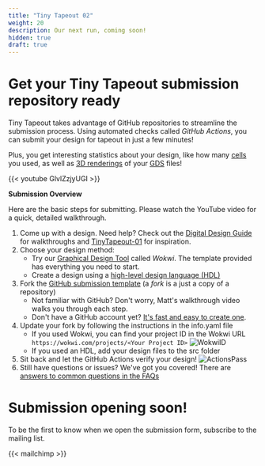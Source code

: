 ```yaml
---
title: "Tiny Tapeout 02"
weight: 20
description: Our next run, coming soon!
hidden: true
draft: true
---
```


# Get your Tiny Tapeout submission repository ready
Tiny Tapeout takes advantage of GitHub repositories to streamline the submission process. Using automated checks called *GitHub Actions*, you can submit your design for tapeout in just a few minutes! 

Plus, you get interesting statistics about your design, like how many [cells](https://www.zerotoasiccourse.com/terminology/standardcell/) you used, as well as [3D renderings](https://www.zerotoasiccourse.com/post/3drendering/) of your [GDS](https://www.zerotoasiccourse.com/terminology/gds2/) files!

{{< youtube GlvlZzjyUGI >}}

**Submission Overview**

Here are the basic steps for submitting. Please watch the YouTube video for a quick, detailed walkthrough.

1. Come up with a design. Need help? Check out the [Digital Design Guide](/digital_design/) for walkthroughs and [TinyTapeout-01](/runs/tt01/) for inspiration.
2. Choose your design method:
    * Try our [Graphical Design Tool](/digital_design/wokwi/) called *Wokwi*. The template provided has everything you need to start.
    * Create a design using a [high-level design language (HDL)](/hdl/)
3. Fork the [GitHub submission template](https://github.com/TinyTapeout/tt02-submission-template) (a *fork* is a just a copy of a repository)
    * Not familiar with GitHub? Don't worry, Matt's walkthrough video walks you through each step.
    * Don't have a GitHub account yet? [It's fast and easy to create one](https://github.com/signup?ref_cta=Sign+up&ref_loc=header+logged+out&ref_page=%2F&source=header-home).
4. Update your fork by following the instructions in the info.yaml file
    * If you used Wokwi, you can find your project ID in the Wokwi URL `https://wokwi.com/projects/<Your Project ID>`
        ![WokwiID](/runs/tt02/images/wokwi_id.png)
    * If you used an HDL, add your design files to the src folder 
5. Sit back and let the GitHub Actions verify your design!
        ![ActionsPass](/runs/tt02/images/actions_pass.png)
6. Still have questions or issues? We've got you covered! There are [answers to common questions in the FAQs](/faq/) 

# Submission opening soon!

To be the first to know when we open the submission form, subscribe to the mailing list.

{{< mailchimp >}}
